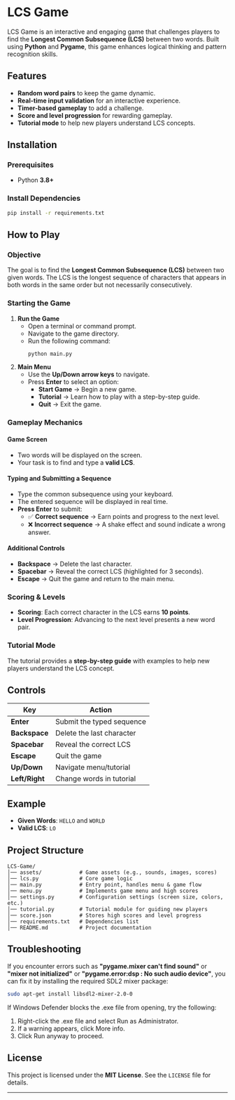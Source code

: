 # LCS Game

LCS Game is an interactive and engaging game that challenges players to find the **Longest Common Subsequence (LCS)** between two words. Built using **Python** and **Pygame**, this game enhances logical thinking and pattern recognition skills.

## Features
- **Random word pairs** to keep the game dynamic.
- **Real-time input validation** for an interactive experience.
- **Timer-based gameplay** to add a challenge.
- **Score and level progression** for rewarding gameplay.
- **Tutorial mode** to help new players understand LCS concepts.

## Installation
### Prerequisites
- Python **3.8+**

### Install Dependencies
```sh
pip install -r requirements.txt
```

## How to Play
### Objective
The goal is to find the **Longest Common Subsequence (LCS)** between two given words. The LCS is the longest sequence of characters that appears in both words in the same order but not necessarily consecutively.

### Starting the Game
1. **Run the Game**
   - Open a terminal or command prompt.
   - Navigate to the game directory.
   - Run the following command:
     ```sh
     python main.py
     ```
2. **Main Menu**
   - Use the **Up/Down arrow keys** to navigate.
   - Press **Enter** to select an option:
     - **Start Game** → Begin a new game.
     - **Tutorial** → Learn how to play with a step-by-step guide.
     - **Quit** → Exit the game.

### Gameplay Mechanics
#### Game Screen
- Two words will be displayed on the screen.
- Your task is to find and type a **valid LCS**.

#### Typing and Submitting a Sequence
- Type the common subsequence using your keyboard.
- The entered sequence will be displayed in real time.
- **Press Enter** to submit:
  - ✅ **Correct sequence** → Earn points and progress to the next level.
  - ❌ **Incorrect sequence** → A shake effect and sound indicate a wrong answer.

#### Additional Controls
- **Backspace** → Delete the last character.
- **Spacebar** → Reveal the correct LCS (highlighted for 3 seconds).
- **Escape** → Quit the game and return to the main menu.

### Scoring & Levels
- **Scoring**: Each correct character in the LCS earns **10 points**.
- **Level Progression**: Advancing to the next level presents a new word pair.

### Tutorial Mode
The tutorial provides a **step-by-step guide** with examples to help new players understand the LCS concept.

## Controls
| Key           | Action                        |
|--------------|------------------------------|
| **Enter**    | Submit the typed sequence    |
| **Backspace** | Delete the last character   |
| **Spacebar**  | Reveal the correct LCS      |
| **Escape**    | Quit the game               |
| **Up/Down**   | Navigate menu/tutorial      |
| **Left/Right**| Change words in tutorial    |

## Example
- **Given Words**: `HELLO` and `WORLD`
- **Valid LCS**: `LO`

## Project Structure
```
LCS-Game/
│── assets/            # Game assets (e.g., sounds, images, scores)
│── lcs.py             # Core game logic
│── main.py            # Entry point, handles menu & game flow
│── menu.py            # Implements game menu and high scores
│── settings.py        # Configuration settings (screen size, colors, etc.)
│── tutorial.py        # Tutorial module for guiding new players
│── score.json         # Stores high scores and level progress
│── requirements.txt   # Dependencies list
│── README.md          # Project documentation
```

## Troubleshooting
If you encounter errors such as **"pygame.mixer can't find sound"** or **"mixer not initialized"** or **"pygame.error:dsp : No such audio device"**, you can fix it by installing the required SDL2 mixer package:
```sh
sudo apt-get install libsdl2-mixer-2.0-0
```

If Windows Defender blocks the .exe file from opening, try the following:
1. Right-click the .exe file and select Run as Administrator.
2. If a warning appears, click More info.
3. Click Run anyway to proceed.

## License
This project is licensed under the **MIT License**. See the `LICENSE` file for details.

---
